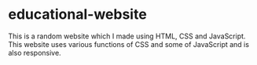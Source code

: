# educational-website

This is a random website which I made using HTML, CSS and JavaScript. This website uses various functions of CSS and some of JavaScript and is also responsive.
